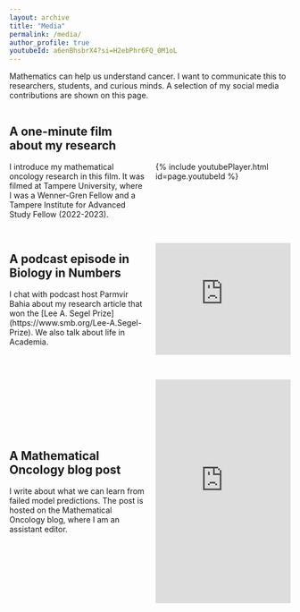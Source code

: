 ```yaml
---
layout: archive
title: "Media"
permalink: /media/
author_profile: true
youtubeId: a6enBhsbrX4?si=H2ebPhr6FQ_0M1oL
---
```


Mathematics can help us understand cancer. 
I want to communicate this to researchers, students, and curious minds. 
A selection of my social media contributions are shown on this page.

<div class="container">
  <div class="left-column">
    <h2> A one-minute film about my research </h2>
    <p> I introduce my mathematical oncology research in this film. 
    It was filmed at Tampere University, where I was a Wenner-Gren Fellow and a Tampere Institute for Advanced Study Fellow (2022-2023).
     </p>
  </div>

  <div class="right-column">
    <h2> </h2>
    <p> {% include youtubePlayer.html id=page.youtubeId %} </p>
  </div>
</div>

<style>
  .container {
    display: flex;
    justify-content: space-between;
    align-items: center; /* Center vertically */
  }

  .left-column {
    flex: 1;
    margin-right: 10px; /* Adjust the spacing between columns as needed */
  }

  .right-column {
    flex: 1;
    margin-left: 10px; /* Adjust the spacing between columns as needed */
  }

  .content {
    display: flex;
    flex-direction: column;
    align-items: center; /* Center vertically */
    text-align: center; /* Center horizontally */
  }
</style>



<div class="container">
  <div class="left-column">
    <h2> A podcast episode in Biology in Numbers </h2>
    <p> I chat with podcast host Parmvir Bahia about my research article that won the [Lee A. Segel Prize](https://www.smb.org/Lee-A.Segel-Prize). We also talk about life in Academia. 
     </p>
  </div>

  <div class="right-column">
    <h2> </h2>
    <p> <div class="spotify-embed">
  <iframe src="https://open.spotify.com/embed/episode/2V9Z99kOiPvjWa1edYKr9G?utm_source=generator" width="100%" height="200px" frameborder="0" allowtransparency="true" allow="encrypted-media"></iframe>
</div> </p>
  </div>
</div>

<style>
  .container {
    display: flex;
    justify-content: space-between;
    align-items: center; /* Center vertically */
  }

  .left-column {
    flex: 1;
    margin-right: 10px; /* Adjust the spacing between columns as needed */
  }

  .right-column {
    flex: 1;
    margin-left: 10px; /* Adjust the spacing between columns as needed */
  }

  .content {
    display: flex;
    flex-direction: column;
    align-items: center; /* Center vertically */
    text-align: center; /* Center horizontally */
  }
</style>


<div class="container">
  <div class="left-column">
    <h2> A Mathematical Oncology blog post </h2>
    <p> I write about what we can learn from failed model predictions. 
      The post is hosted on the Mathematical Oncology blog, where I am an assistant editor. 
     </p>
  </div>

  <div class="right-column">
    <h2> </h2>
    <p> <iframe src="https://mathematical-oncology.org/blog/learning-from-failed-model-predictions.html" frameborder="0" width="100%" height="400px"></iframe>
</p>
  </div>
</div>

<style>
  .container {
    display: flex;
    justify-content: space-between;
    align-items: center; /* Center vertically */
  }

  .left-column {
    flex: 1;
    margin-right: 10px; /* Adjust the spacing between columns as needed */
  }

  .right-column {
    flex: 1;
    margin-left: 10px; /* Adjust the spacing between columns as needed */
  }

  .content {
    display: flex;
    flex-direction: column;
    align-items: center; /* Center vertically */
    text-align: center; /* Center horizontally */
  }
</style>









